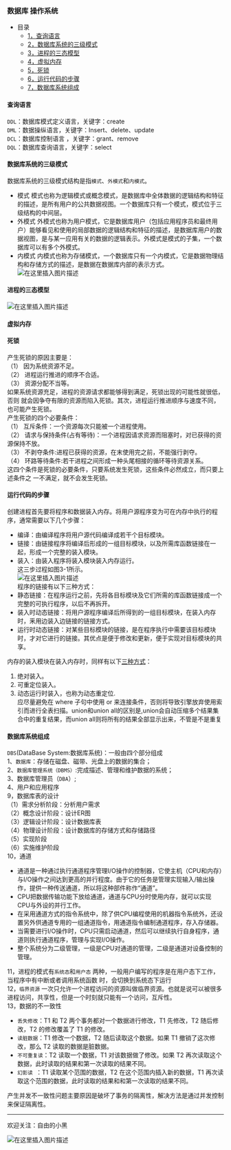 ### 数据库 操作系统
- 目录
  * [1，查询语言](#查询语言)
  * [2，数据库系统的三级模式](#数据库系统的三级模式)
  * [3，进程的三态模型](#进程的三态模型)
  * [4，虚拟内存](#虚拟内存)
  * [5，死锁](#死锁)
  * [6，运行代码的步骤](#运行代码的步骤)
  * [7，数据库系统组成](#数据库系统组成)
#### 查询语言   
`DDL`：数据库模式定义语言，关键字：create  
`DML`：数据操纵语言，关键字：Insert、delete、update  
`DCL`：数据库控制语言 ，关键字：grant、remove  
`DQL`：数据库查询语言，关键字：select  
#### 数据库系统的三级模式
数据库系统的三级模式结构是指`模式`、`外模式`和`内模式`。
- 模式
模式也称为逻辑模式或概念模式，是数据库中全体数据的逻辑结构和特征的描述，是所有用户的公共数据视图。一个数据库只有一个模式，模式位于三级结构的中间层。
- 外模式
外模式也称为用户模式，它是数据库用户（包括应用程序员和最终用户）能够看见和使用的局部数据的逻辑结构和特征的描述，是数据库用户的数据视图，是与某一应用有关的数据的逻辑表示。外模式是模式的子集，一个数据库可以有多个外模式。
- 内模式
内模式也称为存储模式，一个数据库只有一个内模式，它是数据物理结构和存储方式的描述，是数据在数据库内部的表示方式。
![在这里插入图片描述](https://img-blog.csdnimg.cn/20190929150512998.png?x-oss-process=image/watermark,type_ZmFuZ3poZW5naGVpdGk,shadow_10,text_aHR0cHM6Ly9ibG9nLmNzZG4ubmV0L3p6enpsZWkxMjMxMjMxMjM=,size_16,color_FFFFFF,t_70)  
#### 进程的三态模型  
![在这里插入图片描述](https://img-blog.csdnimg.cn/20190929151433376.png?x-oss-process=image/watermark,type_ZmFuZ3poZW5naGVpdGk,shadow_10,text_aHR0cHM6Ly9ibG9nLmNzZG4ubmV0L3p6enpsZWkxMjMxMjMxMjM=,size_16,color_FFFFFF,t_70)  
#### 虚拟内存   
#### 死锁  
产生死锁的原因主要是：  
（1） 因为系统资源不足。   
（2） 进程运行推进的顺序不合适。  
（3） 资源分配不当等。  
如果系统资源充足，进程的资源请求都能够得到满足，死锁出现的可能性就很低，否则
就会因争夺有限的资源而陷入死锁。其次，进程运行推进顺序与速度不同，也可能产生死锁。  
产生死锁的四个必要条件：  
（1） 互斥条件：一个资源每次只能被一个进程使用。  
（2） 请求与保持条件(占有等待)：一个进程因请求资源而阻塞时，对已获得的资源保持不放。  
（3） 不剥夺条件:进程已获得的资源，在末使用完之前，不能强行剥夺。  
（4） 环路等待条件:若干进程之间形成一种头尾相接的循环等待资源关系。  
这四个条件是死锁的必要条件，只要系统发生死锁，这些条件必然成立，而只要上述条件之
一不满足，就不会发生死锁。    
#### 运行代码的步骤  
创建进程首先要将程序和数据装入内存。将用户源程序变为可在内存中执行的程序，通常需要以下几个步骤：  
- 编译：由编译程序将用户源代码编译成若干个目标模块。
- 链接：由链接程序将编译后形成的一组目标模块，以及所需库函数链接在一起，形成一个完整的装入模块。
- 装入：由装入程序将装入模块装入内存运行。  
这三步过程如图3-1所示。  
![在这里插入图片描述](https://img-blog.csdnimg.cn/20190929153422795.png?x-oss-process=image/watermark,type_ZmFuZ3poZW5naGVpdGk,shadow_10,text_aHR0cHM6Ly9ibG9nLmNzZG4ubmV0L3p6enpsZWkxMjMxMjMxMjM=,size_16,color_FFFFFF,t_70)  
程序的链接有以下三种方式：  
- 静态链接：在程序运行之前，先将各目标模块及它们所需的库函数链接成一个完整的可执行程序，以后不再拆开。
- 装入时动态链接：将用户源程序编译后所得到的一组目标模块，在装入内存时，釆用边装入边链接的链接方式。
- 运行时动态链接：对某些目标模块的链接，是在程序执行中需要该目标模块时，才对它进行的链接。其优点是便于修改和更新，便于实现对目标模块的共享。  

内存的装入模块在装入内存时，同样有以下[三种方式](https://www.nowcoder.com/test/question/done?tid=28185469&qid=23971#summary)：  
1) 绝对装入。
2) 可重定位装入。
3) 动态运行时装入，也称为动态重定位.  
应尽量避免在 where 子句中使用 or 来连接条件，否则将导致引擎放弃使用索引而进行全表扫描。union和union all的区别是,union会自动压缩多个结果集合中的重复结果，而union all则将所有的结果全部显示出来，不管是不是重复  
#### 数据库系统组成  
`DBS`(DataBase System:数据库系统)：一般由四个部分组成    
1、`数据库`：存储在磁盘、磁带、光盘上的数据的集合；    
2、`数据库管理系统（DBMS）`:完成描述、管理和维护数据的系统；    
3、数据库管理员（`DBA`）;    
4、用户和应用程序  
9，数据库表的设计  
（1）需求分析阶段：分析用户需求  
（2）概念设计阶段：设计ER图  
（3）逻辑设计阶段：设计数据库表  
（4）物理设计阶段：设计数据库的存储方式和存储路径  
（5）实现阶段  
（6）实施维护阶段    
10，通道  
- 通道是一种通过执行通道程序管理I/O操作的控制器，它使主机（CPU和内存）与I/O操作之间达到更高的并行程度。由于它的任务是管理实现输入/输出操作，提供一种传送通道，所以将这种部件称作“通道”。
- CPU把数据传输功能下放给通道，通道与CPU分时使用内存，就可以实现CPU与外设的并行工作。
- 在采用通道方式的指令系统中，除了供CPU编程使用的机器指令系统外，还设置另外供通道专用的一组通道指令，用通道指令编制通道程序，存入存储器。
- 当需要进行I/O操作时，CPU只需启动通道，然后可以继续执行自身程序，通道则执行通道程序，管理与实现I/O操作。
- 整个系统分为二级管理，一级是CPU对通道的管理，二级是通道对设备控制的管理。  

11，进程的模式有`系统态`和`用户态` 两种，一般用户编写的程序是在用户态下工作，当程序中有中断或者调用系统函数 时，会切换到系统态下运行  
12，`临界资源`
一次只允许一个进程访问的资源叫做临界资源。也就是说可以被很多进程访问，共享性，但是一个时刻就只能有一个访问，互斥性。  
13，数据的不一致性
- `丢失修改`：T1 和 T2 两个事务都对一个数据进行修改，T1 先修改，T2 随后修改，T2 的修改覆盖了 T1 的修改。
- `读脏数据`：T1 修改一个数据，T2 随后读取这个数据。如果 T1 撤销了这次修改，那么 T2 读取的数据是脏数据。
- `不可重复读`：T2 读取一个数据，T1 对该数据做了修改。如果 T2 再次读取这个数据，此时读取的结果和第一次读取的结果不同。
- `幻影读 `：T1 读取某个范围的数据，T2 在这个范围内插入新的数据，T1 再次读取这个范围的数据，此时读取的结果和和第一次读取的结果不同。  

产生并发不一致性问题主要原因是破坏了事务的隔离性，解决方法是通过并发控制来保证隔离性。  

---
欢迎关注：自由的小黑

![在这里插入图片描述](https://img-blog.csdnimg.cn/20190929162148600.jpg)
